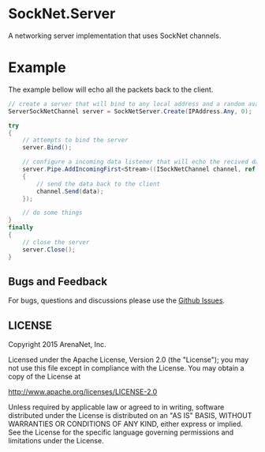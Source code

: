SockNet.Server
=====
A networking server implementation that uses SockNet channels.

Example
==========
The example bellow will echo all the packets back to the client.

```csharp
// create a server that will bind to any local address and a random available port
ServerSockNetChannel server = SockNetServer.Create(IPAddress.Any, 0);

try
{
	// attempts to bind the server
    server.Bind();

    // configure a incoming data listener that will echo the recived data back to the client
    server.Pipe.AddIncomingFirst<Stream>((ISockNetChannel channel, ref Stream data) => 
    {
    	// send the data back to the client
        channel.Send(data);
    });

    // do some things
}
finally
{
	// close the server
    server.Close();
}
```

## Bugs and Feedback

For bugs, questions and discussions please use the [Github Issues](https://github.com/ArenaNet/SockNet/issues).

## LICENSE

Copyright 2015 ArenaNet, Inc.

Licensed under the Apache License, Version 2.0 (the "License");
you may not use this file except in compliance with the License.
You may obtain a copy of the License at

<http://www.apache.org/licenses/LICENSE-2.0>

Unless required by applicable law or agreed to in writing, software
distributed under the License is distributed on an "AS IS" BASIS,
WITHOUT WARRANTIES OR CONDITIONS OF ANY KIND, either express or implied.
See the License for the specific language governing permissions and
limitations under the License.